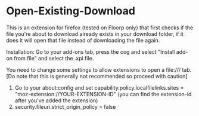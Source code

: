 # Open-Existing-Download
This is an extension for firefox (tested on Floorp only) that first checks if the file you're about to download already exists in your download folder, if it does it will open that file instead of downloading the file again. 

Installation:
Go to your add-ons tab, press the cog and select "Install add-on from file" and select the .xpi file.

You need to change some settings to allow extensions to open a file:/// tab. [Do note that this is generally not recommended so proceed with caution]
1. Go to your about:config and set capability.policy.localfilelinks.sites = "moz-extension://YOUR-EXTENSION-ID" (you can find the extension-id after you've added the extension)
2. security.fileuri.strict_origin_policy = false
